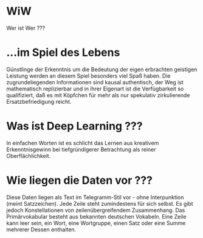 # WiW
Wer ist Wer ???

# ...im Spiel des Lebens
Günstlinge der Erkenntnis um die Bedeutung der eigen erbrachten geistigen Leistung werden an diesem Spiel besonders viel Spaß haben. Die zugrundeliegenden Informationen sind kausal authentisch, der Weg ist mathematisch replizierbar und in ihrer Eigenart ist die Verfügbarkeit so qualifiziert, daß es mit Köpfchen für mehr als nur spekulativ zirkulierende Ersatzbefriedigung reicht.

# Was ist Deep Learning ???
In einfachen Worten ist es schlicht das Lernen aus kreativem Erkenntnisgewinn bei tiefgründigerer Betrachtung als reiner Oberflächlichkeit. 

# Wie liegen die Daten vor ???
Diese Daten liegen als Text im Telegramm-Stil vor - ohne Interpunktion (meint Satzzeichen). Jede Zeile steht zumindestens für sich selbst. Es gibt jedoch Konstellationen von zeilenübergreifendem Zusammenhang. Das Primärvokabular besteht aus bekannten deutschen Vokabeln. Eine Zeile kann leer sein, ein Wort, eine Wortgruppe, einen Satz oder eine Summe mehrerer Dessen enthalten.



